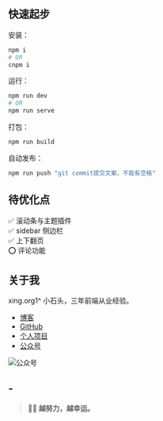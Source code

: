 ﻿---
home: true
heroImage: ./images/cover.jpg
heroText: xing.org1^
tagline: 宝剑锋从磨砺出，菊花香自苦寒来。
actionText: 越努力 越幸运 →
actionLink: /webNote/
slidebar: auto
sidebarDepth: 5
meta:
  - name: description
    content: 小石头的笔记本
  - name: keywords
    content: 前端 学习 笔记 小石头 xing.org1^ HTML CSS JS VUE
features:
  - title: 个人介绍
    details: 前端界的小学生~
  - title: 笔记文档
    details: HTML笔记、CSS笔记、JS笔记、VUE笔记、Python笔记
  - title: 技术博客
    details: 深入探讨学习前端相关技术
footer: MIT Licensed | Copyright © 2018-present xing.org1^
---

## 快速起步

安装：

```bash
npm i
# OR
cnpm i
```

运行：

```bash
npm run dev
# OR
npm run serve
```

打包：

```bash
npm run build
```

自动发布：

```bash
npm run push "git commit提交文案，不能有空格"
```

<!-- # :woman_technologist:小石头的前端学习笔记  -->
<!-- [[toc]] -->

<!-- ![xing.org1^](./images/logo.jpg) -->

## 待优化点

:white_check_mark: 滚动条与主题插件  
:white_check_mark: sidebar 侧边栏  
:white_check_mark: 上下翻页  
:o: 评论功能

## 关于我

xing.org1^ 小石头，三年前端从业经验。

- [博客](http://www.cnblogs.com/padding1015/)
- [GitHub](https://github.com/xingorg1)
- [个人项目](https://xingorg1.github.io/projectOfGjf/index.html)
- [公众号](https://xingorg1.github.io/xingorg1Note/images/qdsb_qrcode.gif)

![公众号](https://xingorg1.github.io/xingorg1Note/images/qdsb_qrcode.gif)

## -

> **:woman_technologist: 越努力，越幸运。**
